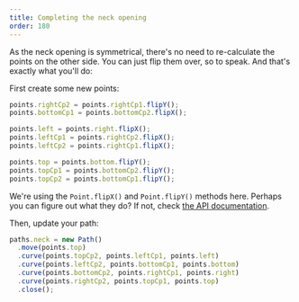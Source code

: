 ```yaml
---
title: Completing the neck opening
order: 180
---
```


As the neck opening is symmetrical, there's no need to re-calculate the points on the other side. You can just flip them over, so to speak. And that's exactly what you'll do:

First create some new points:

```js
points.rightCp2 = points.rightCp1.flipY();
points.bottomCp1 = points.bottomCp2.flipX();

points.left = points.right.flipX();
points.leftCp1 = points.rightCp2.flipX();
points.leftCp2 = points.rightCp1.flipX();

points.top = points.bottom.flipY();
points.topCp1 = points.bottomCp2.flipY();
points.topCp2 = points.bottomCp1.flipY();
```

<Note>

We're using the `Point.flipX()` and `Point.flipY()` methods here.
Perhaps you can figure out what they do? If not, check [the API documentation](/api/point).

</Note>

Then, update your path:

```js
paths.neck = new Path()
  .move(points.top)
  .curve(points.topCp2, points.leftCp1, points.left)
  .curve(points.leftCp2, points.bottomCp1, points.bottom)
  .curve(points.bottomCp2, points.rightCp1, points.right)
  .curve(points.rightCp2, points.topCp1, points.top)
  .close();
```

<Example pattern="tutorial" part="step4" caption="And now you have a complete neck opening" />

